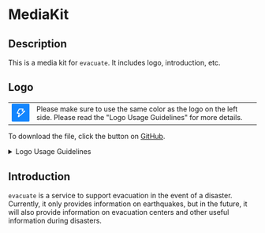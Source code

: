 # MediaKit

## Description

This is a media kit for `evacuate`. It includes logo, introduction, etc.

## Logo

<table>
    <tbody>
        <tr>
            <td rowspan="2">
                <img src="./assets/rounded/logo.png" width="75px">
            </td>
            <td>
                Please make sure to use the same color as the logo on the left side.
                Please read the "Logo Usage Guidelines" for more details.
            </td>
        </tr>
    </tbody>
</table>

To download the file, click the button on [GitHub](https://github.com/evacuate/mediakit).

<details>

<summary>Logo Usage Guidelines</summary>

### Please follow the guidelines below

**Data, editing, and color**

- As a general rule, please use materials downloaded from this page
  - Do not transform the material.
  - Do not embellish the materials.
- As a general rule, use the full-color version of the logo
  - If a full-color version is not available, depending on the context of the placement, you may only use a grayscale version of the logo in the editorial process.
  - Please determine the grayscale value based on the contrast with the background of the placement

**Logos and Logotypes**

> **Note:** Logotypes are currently not available.

- Logo mark can be used as a stand-alone logotype
- Logotype cannot be used by itself

**Isolation**

- Please ensure that the margin size around the logo is about half the size of the logo, both vertically and horizontally.
- Also, please use an image with a transparent background.

</details>

## Introduction

`evacuate` is a service to support evacuation in the event of a disaster. Currently, it only provides information on earthquakes, but in the future, it will also provide information on evacuation centers and other useful information during disasters.
